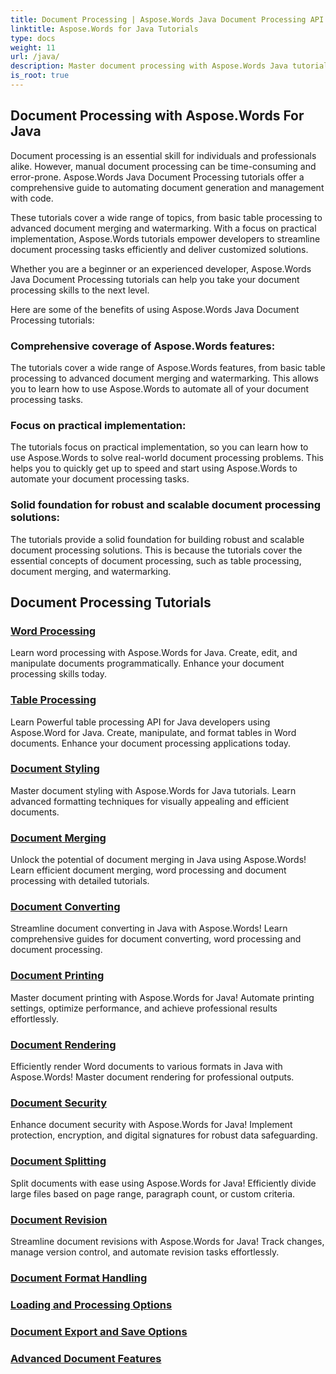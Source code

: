 ```yaml
---
title: Document Processing | Aspose.Words Java Document Processing API 
linktitle: Aspose.Words for Java Tutorials
type: docs
weight: 11
url: /java/
description: Master document processing with Aspose.Words Java tutorials. Learn word processing, table processing, merging, and more. Automate document tasks efficiently.
is_root: true
---
```

## Document Processing with Aspose.Words For Java
Document processing is an essential skill for individuals and professionals alike. However, manual document processing can be time-consuming and error-prone. Aspose.Words Java Document Processing tutorials offer a comprehensive guide to automating document generation and management with code.

These tutorials cover a wide range of topics, from basic table processing to advanced document merging and watermarking. With a focus on practical implementation, Aspose.Words tutorials empower developers to streamline document processing tasks efficiently and deliver customized solutions.

Whether you are a beginner or an experienced developer, Aspose.Words Java Document Processing tutorials can help you take your document processing skills to the next level.

Here are some of the benefits of using Aspose.Words Java Document Processing tutorials:

### Comprehensive coverage of Aspose.Words features: 
The tutorials cover a wide range of Aspose.Words features, from basic table processing to advanced document merging and watermarking. This allows you to learn how to use Aspose.Words to automate all of your document processing tasks.
### Focus on practical implementation: 
The tutorials focus on practical implementation, so you can learn how to use Aspose.Words to solve real-world document processing problems. This helps you to quickly get up to speed and start using Aspose.Words to automate your document processing tasks.
### Solid foundation for robust and scalable document processing solutions:
The tutorials provide a solid foundation for building robust and scalable document processing solutions. This is because the tutorials cover the essential concepts of document processing, such as table processing, document merging, and watermarking.
## Document Processing Tutorials
### [Word Processing](./word-processing/) 
Learn word processing with Aspose.Words for Java. Create, edit, and manipulate documents programmatically. Enhance your document processing skills today.
### [Table Processing](./table-processing/)
Learn Powerful table processing API for Java developers using Aspose.Word for Java. Create, manipulate, and format tables in Word documents. Enhance your document processing applications today.
### [Document Styling](./document-styling/)
Master document styling with Aspose.Words for Java tutorials. Learn advanced formatting techniques for visually appealing and efficient documents. 
### [Document Merging](./document-merging/)
Unlock the potential of document merging in Java using Aspose.Words! Learn efficient document merging, word processing and document processing with detailed tutorials. 
### [Document Converting](./document-converting/)
Streamline document converting in Java with Aspose.Words! Learn comprehensive guides for document converting, word processing and document processing.
### [Document Printing](./document-printing/)
Master document printing with Aspose.Words for Java! Automate printing settings, optimize performance, and achieve professional results effortlessly.
### [Document Rendering](./document-rendering/)
Efficiently render Word documents to various formats in Java with Aspose.Words! Master document rendering for professional outputs.
### [Document Security](./document-security/)
Enhance document security with Aspose.Words for Java! Implement protection, encryption, and digital signatures for robust data safeguarding. 
### [Document Splitting](./document-splitting/)
Split documents with ease using Aspose.Words for Java! Efficiently divide large files based on page range, paragraph count, or custom criteria.
### [Document Revision](./document-revision/)
Streamline document revisions with Aspose.Words for Java! Track changes, manage version control, and automate revision tasks effortlessly. 
### [Document Format Handling](./document-format-handling/)

### [Loading and Processing Options](./loading-and-processing-options/)

### [Document Export and Save Options](./document-export-and-save-options/)

### [Advanced Document Features](./advanced-document-features/)
